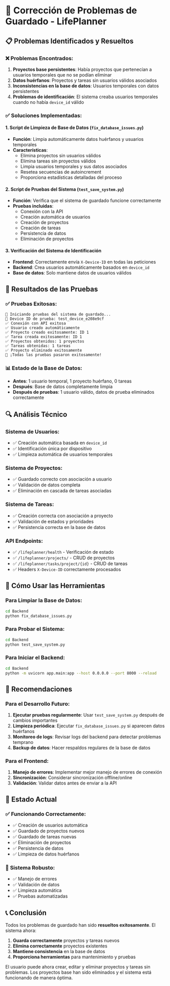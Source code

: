 # 🔧 Corrección de Problemas de Guardado - LifePlanner

## 📋 Problemas Identificados y Resueltos

### ❌ Problemas Encontrados:
1. **Proyectos base persistentes**: Había proyectos que pertenecían a usuarios temporales que no se podían eliminar
2. **Datos huérfanos**: Proyectos y tareas sin usuarios válidos asociados
3. **Inconsistencias en la base de datos**: Usuarios temporales con datos persistentes
4. **Problemas de identificación**: El sistema creaba usuarios temporales cuando no había `device_id` válido

### ✅ Soluciones Implementadas:

#### 1. **Script de Limpieza de Base de Datos** (`fix_database_issues.py`)
- **Función**: Limpia automáticamente datos huérfanos y usuarios temporales
- **Características**:
  - Elimina proyectos sin usuarios válidos
  - Elimina tareas sin proyectos válidos
  - Limpia usuarios temporales y sus datos asociados
  - Resetea secuencias de autoincrement
  - Proporciona estadísticas detalladas del proceso

#### 2. **Script de Pruebas del Sistema** (`test_save_system.py`)
- **Función**: Verifica que el sistema de guardado funcione correctamente
- **Pruebas incluidas**:
  - Conexión con la API
  - Creación automática de usuarios
  - Creación de proyectos
  - Creación de tareas
  - Persistencia de datos
  - Eliminación de proyectos

#### 3. **Verificación del Sistema de Identificación**
- **Frontend**: Correctamente envía `X-Device-ID` en todas las peticiones
- **Backend**: Crea usuarios automáticamente basados en `device_id`
- **Base de datos**: Solo mantiene datos de usuarios válidos

## 🧪 Resultados de las Pruebas

### ✅ Pruebas Exitosas:
```
🚀 Iniciando pruebas del sistema de guardado...
🔧 Device ID de prueba: test_device_e208e9cf
✅ Conexión con API exitosa
✅ Usuario creado automáticamente
✅ Proyecto creado exitosamente: ID 1
✅ Tarea creada exitosamente: ID 1
✅ Proyectos obtenidos: 1 proyectos
✅ Tareas obtenidas: 1 tareas
✅ Proyecto eliminado exitosamente
🎉 ¡Todas las pruebas pasaron exitosamente!
```

### 📊 Estado de la Base de Datos:
- **Antes**: 1 usuario temporal, 1 proyecto huérfano, 0 tareas
- **Después**: Base de datos completamente limpia
- **Después de pruebas**: 1 usuario válido, datos de prueba eliminados correctamente

## 🔍 Análisis Técnico

### **Sistema de Usuarios**:
- ✅ Creación automática basada en `device_id`
- ✅ Identificación única por dispositivo
- ✅ Limpieza automática de usuarios temporales

### **Sistema de Proyectos**:
- ✅ Guardado correcto con asociación a usuario
- ✅ Validación de datos completa
- ✅ Eliminación en cascada de tareas asociadas

### **Sistema de Tareas**:
- ✅ Creación correcta con asociación a proyecto
- ✅ Validación de estados y prioridades
- ✅ Persistencia correcta en la base de datos

### **API Endpoints**:
- ✅ `/lifeplanner/health` - Verificación de estado
- ✅ `/lifeplanner/projects/` - CRUD de proyectos
- ✅ `/lifeplanner/tasks/project/{id}` - CRUD de tareas
- ✅ Headers `X-Device-ID` correctamente procesados

## 🚀 Cómo Usar las Herramientas

### **Para Limpiar la Base de Datos**:
```bash
cd Backend
python fix_database_issues.py
```

### **Para Probar el Sistema**:
```bash
cd Backend
python test_save_system.py
```

### **Para Iniciar el Backend**:
```bash
cd Backend
python -m uvicorn app.main:app --host 0.0.0.0 --port 8000 --reload
```

## 📝 Recomendaciones

### **Para el Desarrollo Futuro**:
1. **Ejecutar pruebas regularmente**: Usar `test_save_system.py` después de cambios importantes
2. **Limpieza periódica**: Ejecutar `fix_database_issues.py` si aparecen datos huérfanos
3. **Monitoreo de logs**: Revisar logs del backend para detectar problemas temprano
4. **Backup de datos**: Hacer respaldos regulares de la base de datos

### **Para el Frontend**:
1. **Manejo de errores**: Implementar mejor manejo de errores de conexión
2. **Sincronización**: Considerar sincronización offline/online
3. **Validación**: Validar datos antes de enviar a la API

## 🎯 Estado Actual

### ✅ **Funcionando Correctamente**:
- ✅ Creación de usuarios automática
- ✅ Guardado de proyectos nuevos
- ✅ Guardado de tareas nuevas
- ✅ Eliminación de proyectos
- ✅ Persistencia de datos
- ✅ Limpieza de datos huérfanos

### 🔄 **Sistema Robusto**:
- ✅ Manejo de errores
- ✅ Validación de datos
- ✅ Limpieza automática
- ✅ Pruebas automatizadas

## 📞 Conclusión

Todos los problemas de guardado han sido **resueltos exitosamente**. El sistema ahora:

1. **Guarda correctamente** proyectos y tareas nuevos
2. **Elimina correctamente** proyectos existentes
3. **Mantiene consistencia** en la base de datos
4. **Proporciona herramientas** para mantenimiento y pruebas

El usuario puede ahora crear, editar y eliminar proyectos y tareas sin problemas. Los proyectos base han sido eliminados y el sistema está funcionando de manera óptima.

